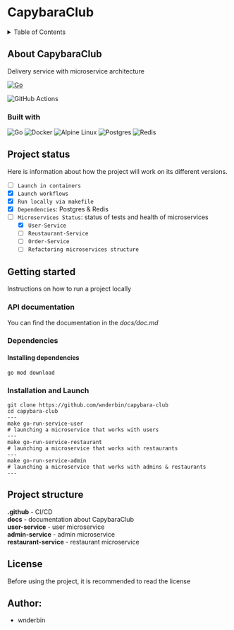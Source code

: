 # CapybaraClub


<details>
  <summary>Table of Contents</summary>
  <ol>
    <li>
      <a href="#about-capybaraclub">About CapybaraClub</a>
      <ul>
        <li><a href="#built-with">Built With</a></li>
      </ul>
    </li>
    <li><a href="#project-status">Project status</a></li>
    <li>
      <a href="#getting-started">Getting Started</a>
      <ul>
        <li><a href="#api-documentation">API documentation</a></li>
        <li><a href="#dependencies">Dependencies</a></li>
        <li><a href="#installation-and-launch">Installation & Launch</a></li>
      </ul>
    </li>
    <li><a href="#project-structure">Project structure</a></li>
    <li><a href="#license">License</a></li>
    <li><a href="#author">Author</a></li>
  </ol>
</details>

## About CapybaraClub

Delivery service with microservice architecture

[![Go](https://github.com/wnderbin/capybara-club/actions/workflows/go.yml/badge.svg?branch=main)](https://github.com/wnderbin/capybara-club/actions/workflows/go.yml)

![GitHub Actions](https://img.shields.io/badge/github%20actions-%232671E5.svg?style=for-the-badge&logo=githubactions&logoColor=white)

### Built with


![Go](https://img.shields.io/badge/go-%2300ADD8.svg?style=for-the-badge&logo=go&logoColor=white)
![Docker](https://img.shields.io/badge/docker-%230db7ed.svg?style=for-the-badge&logo=docker&logoColor=white)
![Alpine Linux](https://img.shields.io/badge/Alpine_Linux-%230D597F.svg?style=for-the-badge&logo=alpine-linux&logoColor=white)
![Postgres](https://img.shields.io/badge/postgres-%23316192.svg?style=for-the-badge&logo=postgresql&logoColor=white)
![Redis](https://img.shields.io/badge/redis-%23DD0031.svg?style=for-the-badge&logo=redis&logoColor=white)

## Project status

Here is information about how the project will work on its different versions.


- [ ] `Launch in containers`
- [X] `Launch workflows`
- [X] `Run locally via makefile`
- [X] `Dependencies`: Postgres & Redis
- [ ] `Microservices Status`: status of tests and health of microservices
  - [X] `User-Service`
  - [ ] `Reustaurant-Service`
  - [ ] `Order-Service`
  - [ ] `Refactoring microservices structure`

## Getting started

Instructions on how to run a project locally

### API documentation

You can find the documentation in the *docs/doc.md*

### Dependencies

#### Installing dependencies

```
go mod download
```


### Installation and Launch

```
git clone https://github.com/wnderbin/capybara-club
cd capybara-club
---
make go-run-service-user 
# launching a microservice that works with users
---
make go-run-service-restaurant
# launching a microservice that works with restaurants
---
make go-run-service-admin
# launching a microservice that works with admins & restaurants
---
```

## Project structure

**.github** - CI/CD \
**docs** - documentation about CapybaraClub \
**user-service** - user microservice \
**admin-service** - admin microservice \
**restaurant-service** - restaurant microservice

## License
Before using the project, it is recommended to read the license

## Author:
* wnderbin

